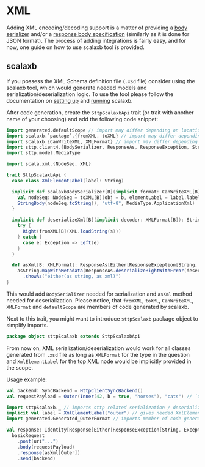 # XML

Adding XML encoding/decoding support is a matter of providing a [body serializer](https://sttp.softwaremill.com/en/latest/requests/body.html) and/or a [response body specification](https://sttp.softwaremill.com/en/latest/responses/body.html) (similarly as it is done for JSON format). The process of adding integrations is fairly easy, and for now, one guide on how to use scalaxb tool is provided.

## scalaxb

If you possess the XML Schema definition file (`.xsd` file) consider using the scalaxb tool, which would generate needed models and serialization/deserialization logic. To use the tool please follow the documentation on [setting up](https://scalaxb.org/setup) and [running](https://scalaxb.org/running-scalaxb) scalaxb.

After code generation, create the `SttpScalaxbApi` trait (or trait with another name of your choosing) and add the following code snippet:

```scala
import generated.defaultScope // import may differ depending on location of generated code
import scalaxb.`package`.{fromXML, toXML} // import may differ depending on location of generated code
import scalaxb.{CanWriteXML, XMLFormat} // import may differ depending on location of generated code
import sttp.client4.{BodySerializer, ResponseAs, ResponseException, StringBody, asString}
import sttp.model.MediaType

import scala.xml.{NodeSeq, XML}

trait SttpScalaxbApi {
  case class XmlElementLabel(label: String)

  implicit def scalaxbBodySerializer[B](implicit format: CanWriteXML[B], label: XmlElementLabel): BodySerializer[B] = { (b: B) =>
    val nodeSeq: NodeSeq = toXML[B](obj = b, elementLabel = label.label, scope = defaultScope)
    StringBody(nodeSeq.toString(), "utf-8", MediaType.ApplicationXml)
  }

  implicit def deserializeXml[B](implicit decoder: XMLFormat[B]): String => Either[Exception, B] = { (s: String) =>
    try {
      Right(fromXML[B](XML.loadString(s)))
    } catch {
      case e: Exception => Left(e)
    }
  }

  def asXml[B: XMLFormat]: ResponseAs[Either[ResponseException[String, Exception], B], Any] =
    asString.mapWithMetadata(ResponseAs.deserializeRightWithError(deserializeXml[B]))
      .showAs("either(as string, as xml)")
}
```
This would add `BodySerializer` needed for serialization and `asXml` method needed for deserialization. Please notice, that `fromXML`, `toXML`, `CanWriteXML`, `XMLFormat` and `defaultScope` are members of code generated by scalaxb.


Next to this trait, you might want to introduce `sttpScalaxb`
package object to simplify imports.
```scala
package object sttpScalaxb extends SttpScalaxbApi
```

From now on, XML serialization/deserialization would work for all classes generated from `.xsd` file as long as `XMLFormat` for the type in the question and `XmlElementLabel` for the top XML node would be implicitly provided in the scope.

Usage example:
```scala
val backend: SyncBackend = HttpClientSyncBackend()
val requestPayload = Outer(Inner(42, b = true, "horses"), "cats") // `Outer` and `Inner` classes are generated by scalaxb from xsd file

import sttpScalaxb._ // imports sttp related serialization / deserialization logic
implicit val label = XmlElementLabel("outer") // gives needed XmlElementLabel for the top XML node
import generated.Generated_OuterFormat // imports member of code generated by scalaxb, that provides `XMLFormat` for `Outer` type; this import may differ depending on location of generated code

val response: Identity[Response[Either[ResponseException[String, Exception], Outer]]] =
  basicRequest
    .post(uri"...")
    .body(requestPayload)
    .response(asXml[Outer])
    .send(backend)
```